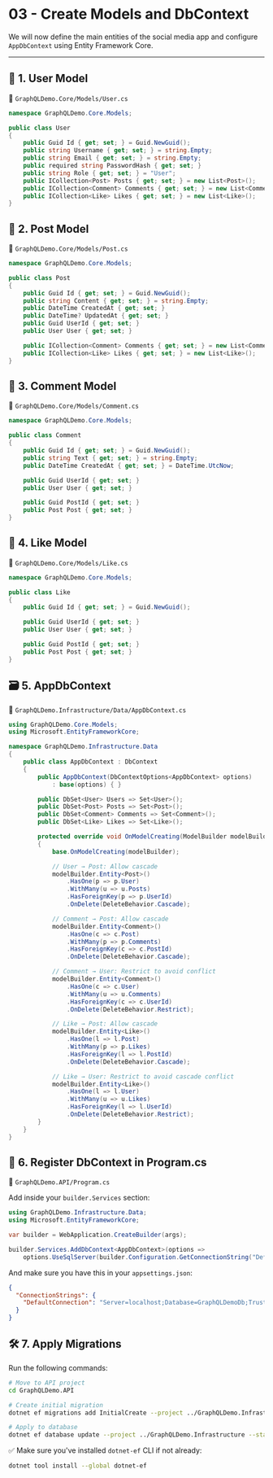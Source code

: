 # 03 - Create Models and DbContext

We will now define the main entities of the social media app and configure `AppDbContext` using Entity Framework Core.

---

## 🧩 1. User Model

📁 `GraphQLDemo.Core/Models/User.cs`

```csharp
namespace GraphQLDemo.Core.Models;

public class User
{
    public Guid Id { get; set; } = Guid.NewGuid();
    public string Username { get; set; } = string.Empty;
    public string Email { get; set; } = string.Empty;
    public required string PasswordHash { get; set; }
    public string Role { get; set; } = "User";
    public ICollection<Post> Posts { get; set; } = new List<Post>();
    public ICollection<Comment> Comments { get; set; } = new List<Comment>();
    public ICollection<Like> Likes { get; set; } = new List<Like>();
}
```

## 🧩 2. Post Model

📁 `GraphQLDemo.Core/Models/Post.cs`

```csharp
namespace GraphQLDemo.Core.Models;

public class Post
{
    public Guid Id { get; set; } = Guid.NewGuid();
    public string Content { get; set; } = string.Empty;
    public DateTime CreatedAt { get; set; }
    public DateTime? UpdatedAt { get; set; }
    public Guid UserId { get; set; }
    public User User { get; set; }

    public ICollection<Comment> Comments { get; set; } = new List<Comment>();
    public ICollection<Like> Likes { get; set; } = new List<Like>();
}
```

## 🧩 3. Comment Model

📁 `GraphQLDemo.Core/Models/Comment.cs`

```csharp
namespace GraphQLDemo.Core.Models;

public class Comment
{
    public Guid Id { get; set; } = Guid.NewGuid();
    public string Text { get; set; } = string.Empty;
    public DateTime CreatedAt { get; set; } = DateTime.UtcNow;

    public Guid UserId { get; set; }
    public User User { get; set; }

    public Guid PostId { get; set; }
    public Post Post { get; set; }
}
```

## 🧩 4. Like Model

📁 `GraphQLDemo.Core/Models/Like.cs`

```csharp
namespace GraphQLDemo.Core.Models;

public class Like
{
    public Guid Id { get; set; } = Guid.NewGuid();

    public Guid UserId { get; set; }
    public User User { get; set; }

    public Guid PostId { get; set; }
    public Post Post { get; set; }
}
```

## 🗃️ 5. AppDbContext

📁 `GraphQLDemo.Infrastructure/Data/AppDbContext.cs`

```csharp
using GraphQLDemo.Core.Models;
using Microsoft.EntityFrameworkCore;

namespace GraphQLDemo.Infrastructure.Data
{
    public class AppDbContext : DbContext
    {
        public AppDbContext(DbContextOptions<AppDbContext> options)
            : base(options) { }

        public DbSet<User> Users => Set<User>();
        public DbSet<Post> Posts => Set<Post>();
        public DbSet<Comment> Comments => Set<Comment>();
        public DbSet<Like> Likes => Set<Like>();

        protected override void OnModelCreating(ModelBuilder modelBuilder)
        {
            base.OnModelCreating(modelBuilder);

            // User → Post: Allow cascade
            modelBuilder.Entity<Post>()
                .HasOne(p => p.User)
                .WithMany(u => u.Posts)
                .HasForeignKey(p => p.UserId)
                .OnDelete(DeleteBehavior.Cascade);

            // Comment → Post: Allow cascade
            modelBuilder.Entity<Comment>()
                .HasOne(c => c.Post)
                .WithMany(p => p.Comments)
                .HasForeignKey(c => c.PostId)
                .OnDelete(DeleteBehavior.Cascade);

            // Comment → User: Restrict to avoid conflict
            modelBuilder.Entity<Comment>()
                .HasOne(c => c.User)
                .WithMany(u => u.Comments)
                .HasForeignKey(c => c.UserId)
                .OnDelete(DeleteBehavior.Restrict);

            // Like → Post: Allow cascade
            modelBuilder.Entity<Like>()
                .HasOne(l => l.Post)
                .WithMany(p => p.Likes)
                .HasForeignKey(l => l.PostId)
                .OnDelete(DeleteBehavior.Cascade);

            // Like → User: Restrict to avoid cascade conflict
            modelBuilder.Entity<Like>()
                .HasOne(l => l.User)
                .WithMany(u => u.Likes)
                .HasForeignKey(l => l.UserId)
                .OnDelete(DeleteBehavior.Restrict);
        }
    }
}
```

## 🔧 6. Register DbContext in Program.cs

📁 `GraphQLDemo.API/Program.cs`

Add inside your `builder.Services` section:

```csharp
using GraphQLDemo.Infrastructure.Data;
using Microsoft.EntityFrameworkCore;

var builder = WebApplication.CreateBuilder(args);

builder.Services.AddDbContext<AppDbContext>(options =>
    options.UseSqlServer(builder.Configuration.GetConnectionString("DefaultConnection")));
```

And make sure you have this in your `appsettings.json`:

```json
{
  "ConnectionStrings": {
    "DefaultConnection": "Server=localhost;Database=GraphQLDemoDb;Trusted_Connection=True;TrustServerCertificate=True;"
  }
}
```

## 🛠️ 7. Apply Migrations

Run the following commands:

```bash
# Move to API project
cd GraphQLDemo.API

# Create initial migration
dotnet ef migrations add InitialCreate --project ../GraphQLDemo.Infrastructure --startup-project .

# Apply to database
dotnet ef database update --project ../GraphQLDemo.Infrastructure --startup-project .
```

✅ Make sure you've installed `dotnet-ef` CLI if not already:

```bash
dotnet tool install --global dotnet-ef
```



